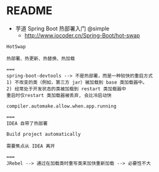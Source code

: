 # README

- 芋道 Spring Boot 热部署入门 @simple
    - <http://www.iocoder.cn/Spring-Boot/hot-swap>

```
HotSwap 

热部署、热更新、热替换、热加载

===
spring-boot-devtools --> 不是热部署，而是一种较快的重启方式
1) 不改变的类（例如，第三方 jar）被加载到 base 类加载器中。
2) 经常处于开发状态的类被加载到 restart 类加载器中
重启时仅restart 类加载器被丢弃, 会比冷启动快

compiler.automake.allow.when.app.running

===
IDEA 自带了热部署

Build project automatically

需要焦点从 IDEA 离开

===
JRebel --> 通过在加载类时重写类来加快重新加载 --> 必要性不大
```
